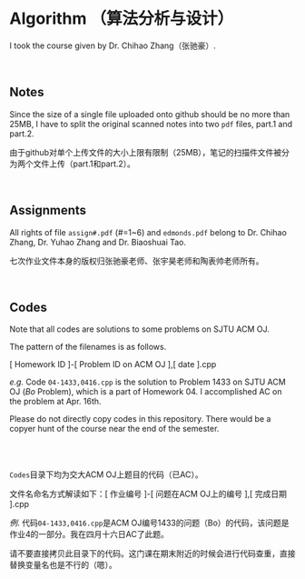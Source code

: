 # Algorithm （算法分析与设计）

I took the course given by Dr. Chihao Zhang（张驰豪）.

<br/>

## Notes

Since the size of a single file uploaded onto github should be no more than 25MB, I have to split the original scanned notes into two `pdf` files, part.1 and part.2.

由于github对单个上传文件的大小上限有限制（25MB），笔记的扫描件文件被分为两个文件上传（part.1和part.2）。

<br/>

## Assignments

All rights of file `assign#.pdf` (#=1~6) and `edmonds.pdf` belong to Dr. Chihao Zhang, Dr. Yuhao Zhang and Dr. Biaoshuai Tao.

七次作业文件本身的版权归张驰豪老师、张宇昊老师和陶表帅老师所有。

<br/>

## Codes

Note that all codes are solutions to some problems on SJTU ACM OJ.

The pattern of the filenames is as follows.

[ Homework ID ]-[ Problem ID on ACM OJ ],[ date ].cpp

*e.g.*
Code `04-1433,0416.cpp` is the solution to Problem 1433 on SJTU ACM OJ (*Bo* Problem), which is a part of Homework 04. I accomplished AC on the problem at Apr. 16th.

Please do not directly copy codes in this repository. There would be a copyer hunt of the course near the end of the semester.

<br/>

<br/>

`Codes`目录下均为交大ACM OJ上题目的代码（已AC）。

文件名命名方式解读如下：[ 作业编号 ]-[ 问题在ACM OJ上的编号 ],[ 完成日期 ].cpp

*例*. 代码`04-1433,0416.cpp`是ACM OJ编号1433的问题（Bo）的代码，该问题是作业4的一部分。我在四月十六日AC了此题。

请不要直接拷贝此目录下的代码。这门课在期末附近的时候会进行代码查重，直接替换变量名也是不行的（嗯）。

